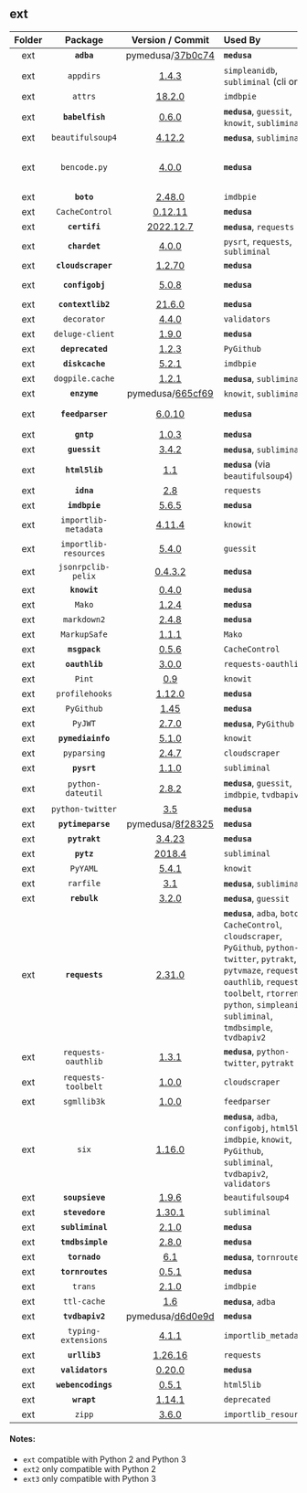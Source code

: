 ## ext
Folder | Package | Version / Commit | Used By | Notes / Modules
:----: | :-----: | :--------------: | :------ | :--------------
ext | **`adba`** | pymedusa/[37b0c74](https://github.com/pymedusa/adba/tree/37b0c74e76b40b3dbde29e71da75a1808eb121de) | **`medusa`** | -
ext | `appdirs` | [1.4.3](https://pypi.org/project/appdirs/1.4.3/) | `simpleanidb`, `subliminal` (cli only) | File: `appdirs.py`
ext | `attrs` | [18.2.0](https://pypi.org/project/attrs/18.2.0/) | `imdbpie` | Module: `attr`
ext | **`babelfish`** | [0.6.0](https://pypi.org/project/babelfish/0.6.0/) | **`medusa`**, `guessit`, `knowit`, `subliminal` | -
ext | `beautifulsoup4` | [4.12.2](https://pypi.org/project/beautifulsoup4/4.12.2/) | **`medusa`**, `subliminal` | Module: `bs4`
ext | `bencode.py` | [4.0.0](https://pypi.org/project/bencode.py/4.0.0/) | **`medusa`** | Modules: `bencodepy`, `bencode`<br>Monkey-patched, see `medusa/init/__init__.py`
ext | **`boto`** | [2.48.0](https://pypi.org/project/boto/2.48.0/) | `imdbpie` | -
ext | `CacheControl` | [0.12.11](https://pypi.org/project/CacheControl/0.12.11/) | **`medusa`** | Module: `cachecontrol`
ext | **`certifi`** | [2022.12.7](https://pypi.org/project/certifi/2022.12.7/) | **`medusa`**, `requests` | -
ext | **`chardet`** | [4.0.0](https://pypi.org/project/chardet/4.0.0/) | `pysrt`, `requests`, `subliminal` | -
ext | **`cloudscraper`** | [1.2.70](https://pypi.org/project/cloudscraper/1.2.70/) | **`medusa`** | -
ext | **`configobj`** | [5.0.8](https://pypi.org/project/configobj/5.0.8/) | **`medusa`** | Modules: `configobj`, `validate`
ext | **`contextlib2`** | [21.6.0](https://pypi.org/project/contextlib2/21.6.0/) | **`medusa`** | -
ext | `decorator` | [4.4.0](https://pypi.org/project/decorator/4.4.0/) | `validators` | File: `decorator.py`
ext | `deluge-client` | [1.9.0](https://pypi.org/project/deluge-client/1.9.0/) | **`medusa`** | Module: `deluge_client`
ext | **`deprecated`** | [1.2.3](https://pypi.org/project/deprecated/1.2.3/) | `PyGithub` | -
ext | **`diskcache`** | [5.2.1](https://pypi.org/project/diskcache/5.2.1/) | `imdbpie` | -
ext | `dogpile.cache` | [1.2.1](https://pypi.org/project/dogpile.cache/1.2.1/) | **`medusa`**, `subliminal` | Module: `dogpile`
ext | **`enzyme`** | pymedusa/[665cf69](https://github.com/pymedusa/enzyme/tree/665cf6948aab1c249dcc99bd9624a81d17b3302a) | `knowit`, `subliminal` | -
ext | **`feedparser`** | [6.0.10](https://pypi.org/project/feedparser/6.0.10/) | **`medusa`** | Requires `sgmllib3k` on Python 3
ext | **`gntp`** | [1.0.3](https://pypi.org/project/gntp/1.0.3/) | **`medusa`** | -
ext | **`guessit`** | [3.4.2](https://pypi.org/project/guessit/3.4.2/) | **`medusa`**, `subliminal` | -
ext | **`html5lib`** | [1.1](https://pypi.org/project/html5lib/1.1/) | **`medusa`** (via `beautifulsoup4`) | -
ext | **`idna`** | [2.8](https://pypi.org/project/idna/2.8/) | `requests` | -
ext | **`imdbpie`** | [5.6.5](https://pypi.org/project/imdbpie/5.6.5/) | **`medusa`** | -
ext | `importlib-metadata` | [4.11.4](https://pypi.org/project/importlib-metadata/4.11.4/) | `knowit` | Module: `importlib_metadata`
ext | `importlib-resources` | [5.4.0](https://pypi.org/project/importlib-resources/5.4.0/) | `guessit` | Module: `importlib_resources`
ext | `jsonrpclib-pelix` | [0.4.3.2](https://pypi.org/project/jsonrpclib-pelix/0.4.3.2/) | **`medusa`** | Module: `jsonrpclib`
ext | **`knowit`** | [0.4.0](https://github.com/ratoaq2/knowit/tree/0.4.0) | **`medusa`** | -
ext | `Mako` | [1.2.4](https://pypi.org/project/Mako/1.2.4/) | **`medusa`** | Module: `mako`
ext | `markdown2` | [2.4.8](https://pypi.org/project/markdown2/2.4.8/) | **`medusa`** | File: `markdown2.py`
ext | `MarkupSafe` | [1.1.1](https://pypi.org/project/MarkupSafe/1.1.1/) | `Mako` | Module: `markupsafe`
ext | **`msgpack`** | [0.5.6](https://pypi.org/project/msgpack/0.5.6/) | `CacheControl` | -
ext | **`oauthlib`** | [3.0.0](https://pypi.org/project/oauthlib/3.0.0/) | `requests-oauthlib` | -
ext | `Pint` | [0.9](https://pypi.org/project/Pint/0.9/) | `knowit` | Module: `pint`
ext | `profilehooks` | [1.12.0](https://pypi.org/project/profilehooks/1.12.0/) | **`medusa`** | File: `profilehooks.py`
ext | `PyGithub` | [1.45](https://pypi.org/project/PyGithub/1.45/) | **`medusa`** | Module: `github`
ext | `PyJWT` | [2.7.0](https://pypi.org/project/PyJWT/2.7.0/) | **`medusa`**, `PyGithub` | Module: `jwt`
ext | **`pymediainfo`** | [5.1.0](https://pypi.org/project/pymediainfo/5.1.0/) | `knowit` | -
ext | `pyparsing` | [2.4.7](https://pypi.org/project/pyparsing/2.4.7/) | `cloudscraper` | File: `pyparsing.py`
ext | **`pysrt`** | [1.1.0](https://pypi.org/project/pysrt/1.1.0/) | `subliminal` | -
ext | `python-dateutil` | [2.8.2](https://pypi.org/project/python-dateutil/2.8.2/) | **`medusa`**, `guessit`, `imdbpie`, `tvdbapiv2` | Module: `dateutil`
ext | `python-twitter` | [3.5](https://pypi.org/project/python-twitter/3.5/) | **`medusa`** | Module: `twitter`
ext | **`pytimeparse`** | pymedusa/[8f28325](https://github.com/pymedusa/pytimeparse/tree/8f2832597235c6ec98c44de4dab3274927f67e29) | **`medusa`** | -
ext | **`pytrakt`** | [3.4.23](https://pypi.org/project/pytrakt/3.4.23/) | **`medusa`** | -
ext | **`pytz`** | [2018.4](https://pypi.org/project/pytz/2018.4/) | `subliminal` | -
ext | `PyYAML` | [5.4.1](https://pypi.org/project/PyYAML/5.4.1/) | `knowit` | Modules: `_yaml`, `yaml`
ext | `rarfile` | [3.1](https://pypi.org/project/rarfile/3.1/) | **`medusa`**, `subliminal` | File: `rarfile.py`
ext | **`rebulk`** | [3.2.0](https://pypi.org/project/rebulk/3.2.0/) | **`medusa`**, `guessit` | -
ext | **`requests`** | [2.31.0](https://pypi.org/project/requests/2.31.0/) | **`medusa`**, `adba`, `boto`, `CacheControl`, `cloudscraper`, `PyGithub`, `python-twitter`, `pytrakt`, `pytvmaze`, `requests-oauthlib`, `requests-toolbelt`, `rtorrent-python`, `simpleanidb`, `subliminal`, `tmdbsimple`, `tvdbapiv2` | -
ext | `requests-oauthlib` | [1.3.1](https://pypi.org/project/requests-oauthlib/1.3.1/) | **`medusa`**, `python-twitter`, `pytrakt` | Module: `requests_oauthlib`
ext | `requests-toolbelt` | [1.0.0](https://pypi.org/project/requests-toolbelt/1.0.0/) | `cloudscraper` | Module: `requests_toolbelt`
ext | `sgmllib3k` | [1.0.0](https://pypi.org/project/sgmllib3k/1.0.0/) | `feedparser` | File: `sgmllib.py`
ext | `six` | [1.16.0](https://pypi.org/project/six/1.16.0/) | **`medusa`**, `adba`, `configobj`, `html5lib`, `imdbpie`, `knowit`, `PyGithub`, `subliminal`, `tvdbapiv2`, `validators` | File: `six.py`
ext | **`soupsieve`** | [1.9.6](https://pypi.org/project/soupsieve/1.9.6/) | `beautifulsoup4` | -
ext | **`stevedore`** | [1.30.1](https://pypi.org/project/stevedore/1.30.1/) | `subliminal` | -
ext | **`subliminal`** | [2.1.0](https://pypi.org/project/subliminal/2.1.0/) | **`medusa`** | -
ext | **`tmdbsimple`** | [2.8.0](https://pypi.org/project/tmdbsimple/2.8.0/) | **`medusa`** | -
ext | **`tornado`** | [6.1](https://pypi.org/project/tornado/6.1/) | **`medusa`**, `tornroutes` | -
ext | **`tornroutes`** | [0.5.1](https://pypi.org/project/tornroutes/0.5.1/) | **`medusa`** | -
ext | `trans` | [2.1.0](https://pypi.org/project/trans/2.1.0/) | `imdbpie` | File: `trans.py`
ext | `ttl-cache` | [1.6](https://pypi.org/project/ttl-cache/1.6/) | **`medusa`**, `adba` | File: `ttl_cache.py`
ext | **`tvdbapiv2`** | pymedusa/[d6d0e9d](https://github.com/pymedusa/tvdbv2/tree/d6d0e9d98071c2d646beb997b336edbb0e98dfb7) | **`medusa`** | -
ext | `typing-extensions` | [4.1.1](https://pypi.org/project/typing-extensions/4.1.1/) | `importlib_metadata` | File: `typing_extensions.py`
ext | **`urllib3`** | [1.26.16](https://pypi.org/project/urllib3/1.26.16/) | `requests` | -
ext | **`validators`** | [0.20.0](https://pypi.org/project/validators/0.20.0/) | **`medusa`** | -
ext | **`webencodings`** | [0.5.1](https://pypi.org/project/webencodings/0.5.1/) | `html5lib` | -
ext | **`wrapt`** | [1.14.1](https://pypi.org/project/wrapt/1.14.1/) | `deprecated` | -
ext | `zipp` | [3.6.0](https://pypi.org/project/zipp/3.6.0/) | `importlib_resources` | File: `zipp.py`

#### Notes:
- `ext` compatible with Python 2 and Python 3
- `ext2` only compatible with Python 2
- `ext3` only compatible with Python 3
